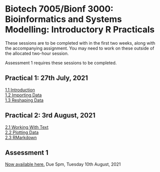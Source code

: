 # Biotech 7005/Bionf 3000: Bioinformatics and Systems Modelling: Introductory R Practicals

These sessions are to be completed with in the first two weeks, along with the accompanying assignment.
You may need to work on these outside of the allocated two-hour session.

Assessment 1 requires these sessions to be completed.

## Practical 1: 27th July, 2021

[1.1 Introduction](1_Introduction_To_R.html)<br>
[1.2 Importing Data](2_ImportingData.html)<br>
[1.3 Reshaping Data](3_ReshapingData.html)

## Practical 2: 3rd August, 2021

[2.1 Working With Text](4_TextManipulation)<br>
[2.2 Plotting Data](5_PlottingData.html)<br>
[2.3 RMarkdown](6_UsingRMarkdown.html)

## Assessment 1

[Now available here.](../../Assignments/Assignment1.html) Due 5pm, Tuesday 10th August, 2021